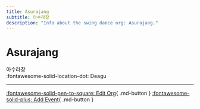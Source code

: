 ```yaml
---
title: Asurajang
subtitle: 아수라장
description: "Info about the swing dance org: Asurajang."
---
```


# Asurajang

아수라장  
:fontawesome-solid-location-dot: Deagu  


---

[:fontawesome-solid-pen-to-square: Edit Org](https://github.com/swingdance/orgs/issues/new?assignees=&labels=update+org&projects=&template=03-update_entity.yml&title=Update%20Org%3A%20ko_KR%20%E2%80%A2%20Asurajang&region=ko_KR&id=asurajang&name=Asurajang){ .md-button } [:fontawesome-solid-plus: Add Event](https://github.com/swingdance/events/issues/new?assignees=&labels=add+event&projects=&template=02-add_entity.yml&title=Add%20Event%3A%20ko_KR%20%E2%80%A2%20%3CName%3E&region=ko_KR&province=Deagu&city=Deagu&org_id=asurajang){ .md-button }
